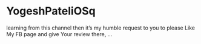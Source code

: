 # YogeshPateliOSq
learning from this channel then it’s my humble request to you to please Like My FB page and give Your review there, …
